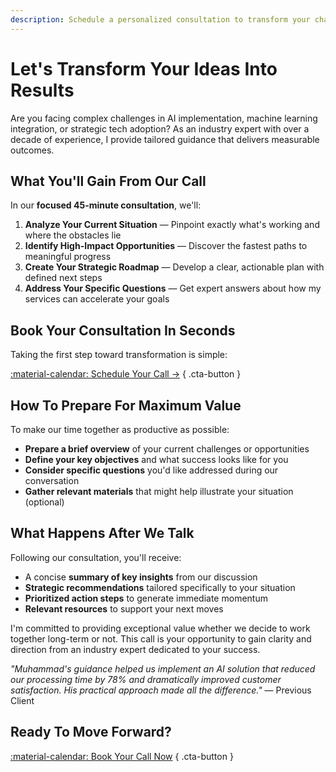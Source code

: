 ```yaml
---
description: Schedule a personalized consultation to transform your challenges into opportunities through expert guidance.
---
```


# Let's Transform Your Ideas Into Results

Are you facing complex challenges in AI implementation, machine learning integration, or strategic tech adoption? As an industry expert with over a decade of experience, I provide tailored guidance that delivers measurable outcomes.

## What You'll Gain From Our Call

In our **focused 45-minute consultation**, we'll:

1. **Analyze Your Current Situation** — Pinpoint exactly what's working and where the obstacles lie
2. **Identify High-Impact Opportunities** — Discover the fastest paths to meaningful progress
3. **Create Your Strategic Roadmap** — Develop a clear, actionable plan with defined next steps
4. **Address Your Specific Questions** — Get expert answers about how my services can accelerate your goals

## Book Your Consultation In Seconds

Taking the first step toward transformation is simple:

[:material-calendar: Schedule Your Call →](https://calendly.com/engineerprompt/consulting-call) { .cta-button }

## How To Prepare For Maximum Value

To make our time together as productive as possible:

- **Prepare a brief overview** of your current challenges or opportunities
- **Define your key objectives** and what success looks like for you
- **Consider specific questions** you'd like addressed during our conversation
- **Gather relevant materials** that might help illustrate your situation (optional)

## What Happens After We Talk

Following our consultation, you'll receive:

- A concise **summary of key insights** from our discussion
- **Strategic recommendations** tailored specifically to your situation
- **Prioritized action steps** to generate immediate momentum
- **Relevant resources** to support your next moves

I'm committed to providing exceptional value whether we decide to work together long-term or not. This call is your opportunity to gain clarity and direction from an industry expert dedicated to your success.

*"Muhammad's guidance helped us implement an AI solution that reduced our processing time by 78% and dramatically improved customer satisfaction. His practical approach made all the difference."* — Previous Client

## Ready To Move Forward?

[:material-calendar: Book Your Call Now](https://calendly.com/engineerprompt/consulting-call) { .cta-button }

